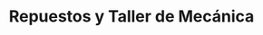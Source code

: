 ---
title: "Repuestos y Taller de Mecánica"
url: /san-jose/repuestos-y-taller-de-mecanica/
shop: reparación de automóviles
---